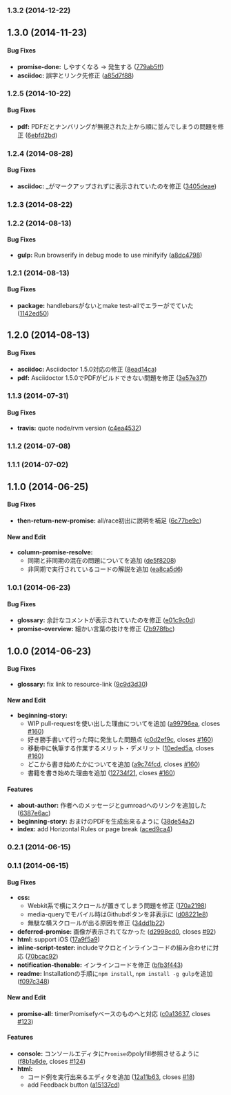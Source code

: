 ### 1.3.2 (2014-12-22)


## 1.3.0 (2014-11-23)


#### Bug Fixes

* **promise-done:** しやすくなる -> 発生する ([779ab5ff](https://github.com/azu/promises-book/commit/779ab5ffd95d0b2e185a69cf4c8e5a28a4a273f8))
* **asciidoc:** 誤字とリンク先修正 ([a85d7f88](https://github.com/azu/promises-book/commit/a85d7f8817bb00af5014cd0de07d20d5819d5328))


### 1.2.5 (2014-10-22)


#### Bug Fixes

* **pdf:** PDFだとナンバリングが無視された上から順に並んでしまうの問題を修正 ([6ebfd2bd](https://github.com/azu/promises-book/commit/6ebfd2bda077418a3b503fce81471a2b4f25b5b8))


### 1.2.4 (2014-08-28)


#### Bug Fixes

* **asciidoc:** _がマークアップされずに表示されていたのを修正 ([3405deae](https://github.com/azu/promises-book/commit/3405deae18ac0b2e39adde443fa9f76039c89f97))


### 1.2.3 (2014-08-22)


### 1.2.2 (2014-08-13)


#### Bug Fixes

* **gulp:** Run browserify in debug mode to use minifyify ([a8dc4798](https://github.com/azu/promises-book/commit/a8dc4798789a7be8316647cbb244862c31ad2b26))


### 1.2.1 (2014-08-13)


#### Bug Fixes

* **package:** handlebarsがないとmake test-allでエラーがでていた ([1142ed50](https://github.com/azu/promises-book/commit/1142ed50e83f90a57aa61fbb09d22bc91a1261be))


## 1.2.0 (2014-08-13)


#### Bug Fixes

* **asciidoc:** Asciidoctor 1.5.0対応の修正 ([8ead14ca](https://github.com/azu/promises-book/commit/8ead14cad7a8051f5d1ea3c252926abd1f1cae3a))
* **pdf:** Asciidoctor 1.5.0でPDFがビルドできない問題を修正 ([3e57e37f](https://github.com/azu/promises-book/commit/3e57e37f89af50cd01dca4c4ada30afc05c3c5df))


### 1.1.3 (2014-07-31)


#### Bug Fixes

* **travis:** quote node/rvm version ([c4ea4532](https://github.com/azu/promises-book/commit/c4ea453203079c0924c3d7e5a061d7128c542b5e))


### 1.1.2 (2014-07-08)


### 1.1.1 (2014-07-02)


## 1.1.0 (2014-06-25)


#### Bug Fixes

* **then-return-new-promise:** all/race初出に説明を補足 ([6c77be9c](https://github.com/azu/promises-book/commit/6c77be9c6a534844c48db5a4a980f789c3f9c792))


#### New and Edit

* **column-promise-resolve:**
  * 同期と非同期の混在の問題についてを追加 ([de5f8208](https://github.com/azu/promises-book/commit/de5f82082909484155d8aa94005b676a9f65c2e2))
  * 非同期で実行されているコードの解説を追加 ([ea8ca5d6](https://github.com/azu/promises-book/commit/ea8ca5d6f38ae8fde5d9f1b4e4b7521c1b261e63))

### 1.0.1 (2014-06-23)


#### Bug Fixes

* **glossary:** 余計なコメントが表示されていたのを修正 ([e01c9c0d](https://github.com/azu/promises-book/commit/e01c9c0de8ab584aa503105ad64e8eefcc17966e))
* **promise-overview:** 細かい言葉の抜けを修正 ([7b978fbc](https://github.com/azu/promises-book/commit/7b978fbc642de276c3d05b7842ba7b523d5ae9bd))


## 1.0.0 (2014-06-23)


#### Bug Fixes

* **glossary:** fix link to resource-link ([9c9d3d30](https://github.com/azu/promises-book/commit/9c9d3d30beb712b9311f8b0b5d81ac2cf379eac3))


#### New and Edit

* **beginning-story:**
  * WIP pull-requestを使い出した理由についてを追加 ([a99796ea](https://github.com/azu/promises-book/commit/a99796ea23e81f9b6dba9375fc6068ce853d8187), closes [#160](https://github.com/azu/promises-book/issues/160))
  * 好き勝手書いて行った時に発生した問題点 ([c0d2ef9c](https://github.com/azu/promises-book/commit/c0d2ef9cd352c2c98bd10692e3bbd7cef9bceed9), closes [#160](https://github.com/azu/promises-book/issues/160))
  * 移動中に執筆する作業するメリット・デメリット ([10eded5a](https://github.com/azu/promises-book/commit/10eded5a3b4a538af9e5d488ef1e7b9962dc308f), closes [#160](https://github.com/azu/promises-book/issues/160))
  * どこから書き始めたかについてを追加 ([a9c74fcd](https://github.com/azu/promises-book/commit/a9c74fcdc061bc2392d2c98399cf783ef387a1a4), closes [#160](https://github.com/azu/promises-book/issues/160))
  * 書籍を書き始めた理由を追加 ([12734f21](https://github.com/azu/promises-book/commit/12734f217b325c992162148e430efd66b9ca708d), closes [#160](https://github.com/azu/promises-book/issues/160))


#### Features

* **about-author:** 作者へのメッセージとgumroadへのリンクを追加した ([6387e6ac](https://github.com/azu/promises-book/commit/6387e6ac6c9cc6e4808ded6b8938918b64c4e125))
* **beginning-story:** おまけのPDFを生成出来るように ([38de54a2](https://github.com/azu/promises-book/commit/38de54a278d23682eb1ee57e6f05b176e807b64f))
* **index:** add Horizontal Rules or page break ([aced9ca4](https://github.com/azu/promises-book/commit/aced9ca47a8f6cf1c6dbd0182b8929a9fa3b4bd9))


### 0.2.1 (2014-06-15)


### 0.1.1 (2014-06-15)


#### Bug Fixes

* **css:**
  * Webkit系で横にスクロールが置きてしまう問題を修正 ([170a2198](https://github.com/azu/promises-book//commit/170a21980913876949b88b239dbd3981ca2ecdbc))
  * media-queryでモバイル時はGithubボタンを非表示に ([d08221e8](https://github.com/azu/promises-book//commit/d08221e87781f3de266bf379141da0f86b1fb42e))
  * 無駄な横スクロールが出る原因を修正 ([34dd1b22](https://github.com/azu/promises-book//commit/34dd1b2274ae213afd6efb68314fa8f5a7c04eab))
* **deferred-promise:** 画像が表示されてなかった ([d2998cd0](https://github.com/azu/promises-book//commit/d2998cd0e8c467b1e38404d11177ccd2381b8557), closes [#92](https://github.com/azu/promises-book//issues/92))
* **html:** support iOS ([17a9f5a9](https://github.com/azu/promises-book//commit/17a9f5a98abe4a92423572d7fcd9ac3b5400e73b))
* **inline-script-tester:** includeマクロとインラインコードの組み合わせに対応 ([70bcac92](https://github.com/azu/promises-book//commit/70bcac9273a9b94dbd8a4393a26706e617e594c2))
* **notification-thenable:** インラインコードを修正 ([bfb3f443](https://github.com/azu/promises-book//commit/bfb3f4431142eb27b21cc08efb6d183812a6627a))
* **readme:** Installationの手順に`npm install`, `npm install -g gulp`を追加 ([f097c348](https://github.com/azu/promises-book//commit/f097c3486c338fe1c81650320d332b9d442c98d0))


#### New and Edit

* **promise-all:** timerPromisefyベースのものへと対応 ([c0a13637](https://github.com/azu/promises-book//commit/c0a136373c11bf82f8d0ed89879fba141643ded1), closes [#123](https://github.com/azu/promises-book//issues/123))


#### Features

* **console:** コンソールエディタに`Promise`のpolyfill参照させるように ([f8b1a6de](https://github.com/azu/promises-book//commit/f8b1a6ded69370af214b76273a8e076198cc2465), closes [#124](https://github.com/azu/promises-book//issues/124))
* **html:**
  * コード例を実行出来るエディタを追加 ([12a11b63](https://github.com/azu/promises-book//commit/12a11b63bc48a4360100fde4889724c65e407901), closes [#18](https://github.com/azu/promises-book//issues/18))
  * add Feedback button ([a15137cd](https://github.com/azu/promises-book//commit/a15137cd19de4cf35e0d315a41a59772766c32c4))



